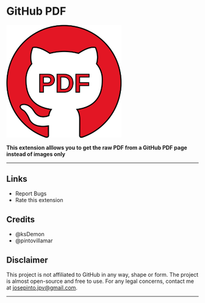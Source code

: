 # GitHub PDF
<img src="./icons/icon.svg"  
alt="GitHub PDF Icon" height="60%" width="60%"/>
<br>

**This extension alllows you to get the raw PDF from a GitHub PDF page instead of images only**

---
## Links
- Report Bugs
- Rate this extension

## Credits
- @ksDemon
- @pintovillamar

## Disclaimer
This project is not affiliated to GitHub in any way, shape or form. The project is almost open-source and free to use. For any legal concerns, contact me at josepinto.jpv@gmail.com.

---